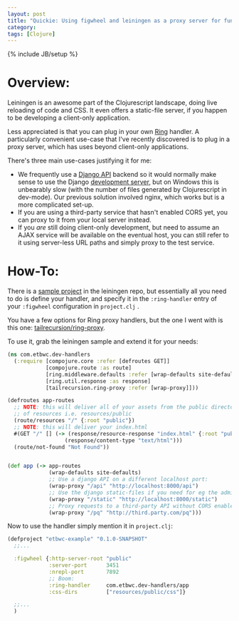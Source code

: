 ```yaml
---
layout: post
title: "Quickie: Using figwheel and leiningen as a proxy server for fun and profit"
category: 
tags: [Clojure]
---
```

{% include JB/setup %}

# Overview:

Leiningen is an awesome part of the Clojurescript landscape, doing
live reloading of code and CSS.  It even offers a static-file server,
if you happen to be developing a client-only application.

Less appreciated is that you can plug in your
own [Ring](https://github.com/ring-clojure/ring) handler.  A
particularly convenient use-case that I've recently discovered is to
plug in a proxy server, which has uses beyond client-only
applications.

There's three main use-cases justifying it for me:
* We frequently use a [Django API](http://www.django-rest-framework.org/)
  backend so it would normally make sense to use the Django
  [development server](https://docs.djangoproject.com/en/1.11/ref/django-admin/#runserver),
  but on Windows this is unbearably slow (with the number of files
  generated by Clojurescript in dev-mode).  Our previous solution
  involved nginx, which works but is a more complicated set-up.
* If you are using a third-party service that hasn't enabled CORS yet,
  you can proxy to it from your local server instead.
* If you *are* still doing client-only development, but need to assume
  an AJAX service will be available on the eventual host, you can
  still refer to it using server-less URL paths and simply proxy to
  the test service.

# How-To:

There is a
[sample project](https://github.com/bhauman/lein-figwheel/tree/master/examples/using-ring-handler) in
the leiningen repo, but essentially all you need to do is define your
handler, and specify it in the `:ring-handler` entry of your
`:figwheel` configuration in `project.clj` .

You have a few options for Ring proxy handlers, but the one I went
with is this one:
[tailrecursion/ring-proxy](https://github.com/tailrecursion/ring-proxy).

To use it, grab the leiningen sample and extend it for your needs:
```clj
(ns com.etbwc.dev-handlers
  (:require [compojure.core :refer [defroutes GET]]
            [compojure.route :as route]
            [ring.middleware.defaults :refer [wrap-defaults site-defaults]]
            [ring.util.response :as response]
            [tailrecursion.ring-proxy :refer [wrap-proxy]]))

(defroutes app-routes
  ;; NOTE: this will deliver all of your assets from the public directory
  ;; of resources i.e. resources/public
  (route/resources "/" {:root "public"})
  ;; NOTE: this will deliver your index.html
  #(GET "/" [] (-> (response/resource-response "index.html" {:root "public"})
                  (response/content-type "text/html")))
  (route/not-found "Not Found"))


(def app (-> app-routes
             (wrap-defaults site-defaults)
             ;; Use a django API on a different localhost port:
             (wrap-proxy "/api" "http://localhost:8000/api")
             ;; Use the django static-files if you need for eg the admin site:
             (wrap-proxy "/static" "http://localhost:8000/static")
             ;; Proxy requests to a third-party API without CORS enabled:
             (wrap-proxy "/pq" "http://third.party.com/pq")))
```

Now to use the handler simply mention it in `project.clj`:
```clj
(defproject "etbwc-example" "0.1.0-SNAPSHOT"
  ;;...

  :figwheel {:http-server-root "public"
             :server-port      3451
             :nrepl-port       7892
             ;; Boom:
             :ring-handler     com.etbwc.dev-handlers/app
             :css-dirs         ["resources/public/css"]}

  ;;...
  )
```
